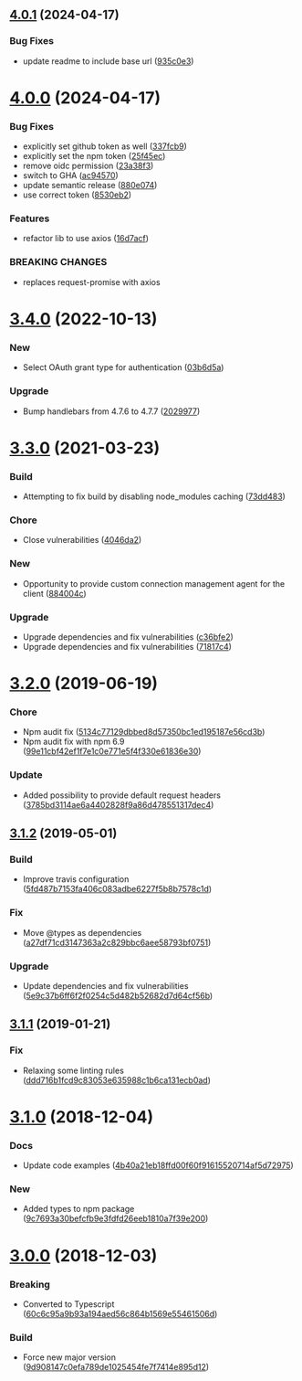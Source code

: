 ## [4.0.1](https://github.com/trustpilot/node-trustpilot/compare/v4.0.0...v4.0.1) (2024-04-17)


### Bug Fixes

* update readme to include base url ([935c0e3](https://github.com/trustpilot/node-trustpilot/commit/935c0e3d267ece3c7ab900f893d6b6ad52518537))

# [4.0.0](https://github.com/trustpilot/node-trustpilot/compare/v3.4.0...v4.0.0) (2024-04-17)


### Bug Fixes

* explicitly set github token as well ([337fcb9](https://github.com/trustpilot/node-trustpilot/commit/337fcb9d4ccd06eb2acc3af6d0bf955e3988aeec))
* explicitly set the npm token ([25f45ec](https://github.com/trustpilot/node-trustpilot/commit/25f45ecf6eef1fdb3682b2f4c2cb88f4cf16caea))
* remove oidc permission ([23a38f3](https://github.com/trustpilot/node-trustpilot/commit/23a38f30a0b9b27e1c7ce3cf23bf15d5836cdd9d))
* switch to GHA ([ac94570](https://github.com/trustpilot/node-trustpilot/commit/ac945701b81ad3ffaf1c9a945da74666785d939a))
* update semantic release ([880e074](https://github.com/trustpilot/node-trustpilot/commit/880e074569fadc5904ad0815104773edebc48990))
* use correct token ([8530eb2](https://github.com/trustpilot/node-trustpilot/commit/8530eb2566a7bb4578ff651e9dd586a22ae25c2e))


### Features

* refactor lib to use axios ([16d7acf](https://github.com/trustpilot/node-trustpilot/commit/16d7acf8ec4a41ed30f4b1086c4888b890258db6))


### BREAKING CHANGES

* replaces request-promise with axios

# [3.4.0](https://github.com/trustpilot/node-trustpilot/compare/v3.3.0...v3.4.0) (2022-10-13)


### New

* Select OAuth grant type for authentication ([03b6d5a](https://github.com/trustpilot/node-trustpilot/commit/03b6d5ababcb200a40bef6bc685cd0efa0ac6c6a))

### Upgrade

* Bump handlebars from 4.7.6 to 4.7.7 ([2029977](https://github.com/trustpilot/node-trustpilot/commit/202997720447303b8d9af7630cc72574da54c859))

# [3.3.0](https://github.com/trustpilot/node-trustpilot/compare/v3.2.0...v3.3.0) (2021-03-23)


### Build

* Attempting to fix build by disabling node_modules caching ([73dd483](https://github.com/trustpilot/node-trustpilot/commit/73dd4835256b7c40a11517da47febc00af9670ec))

### Chore

* Close vulnerabilities ([4046da2](https://github.com/trustpilot/node-trustpilot/commit/4046da29423154ef12349b277d1b817ea01274df))

### New

* Opportunity to provide custom connection management agent for the client ([884004c](https://github.com/trustpilot/node-trustpilot/commit/884004c5a18111df464339be8ad0083844e59a29))

### Upgrade

* Upgrade dependencies and fix vulnerabilities ([c36bfe2](https://github.com/trustpilot/node-trustpilot/commit/c36bfe22890952579aa813b1a5fec1c9bf1037dc))
* Upgrade dependencies and fix vulnerabilities ([71817c4](https://github.com/trustpilot/node-trustpilot/commit/71817c4ce07ae348c87df2247d9051717064cb57))

# [3.2.0](https://github.com/trustpilot/node-trustpilot/compare/v3.1.2...v3.2.0) (2019-06-19)

### Chore

- Npm audit fix ([5134c77129dbbed8d57350bc1ed195187e56cd3b](https://github.com/trustpilot/node-trustpilot/commit/5134c77129dbbed8d57350bc1ed195187e56cd3b))
- Npm audit fix with npm 6.9 ([99e11cbf42ef1f7e1c0e771e5f4f330e61836e30](https://github.com/trustpilot/node-trustpilot/commit/99e11cbf42ef1f7e1c0e771e5f4f330e61836e30))

### Update

- Added possibility to provide default request headers ([3785bd3114ae6a4402828f9a86d478551317dec4](https://github.com/trustpilot/node-trustpilot/commit/3785bd3114ae6a4402828f9a86d478551317dec4))

## [3.1.2](https://github.com/trustpilot/node-trustpilot/compare/v3.1.1...v3.1.2) (2019-05-01)

### Build

- Improve travis configuration ([5fd487b7153fa406c083adbe6227f5b8b7578c1d](https://github.com/trustpilot/node-trustpilot/commit/5fd487b7153fa406c083adbe6227f5b8b7578c1d))

### Fix

- Move @types as dependencies ([a27df71cd3147363a2c829bbc6aee58793bf0751](https://github.com/trustpilot/node-trustpilot/commit/a27df71cd3147363a2c829bbc6aee58793bf0751))

### Upgrade

- Update dependencies and fix vulnerabilities ([5e9c37b6ff6f2f0254c5d482b52682d7d64cf56b](https://github.com/trustpilot/node-trustpilot/commit/5e9c37b6ff6f2f0254c5d482b52682d7d64cf56b))

## [3.1.1](https://github.com/trustpilot/node-trustpilot/compare/v3.1.0...v3.1.1) (2019-01-21)

### Fix

- Relaxing some linting rules ([ddd716b1fcd9c83053e635988c1b6ca131ecb0ad](https://github.com/trustpilot/node-trustpilot/commit/ddd716b1fcd9c83053e635988c1b6ca131ecb0ad))

# [3.1.0](https://github.com/trustpilot/node-trustpilot/compare/v3.0.0...v3.1.0) (2018-12-04)

### Docs

- Update code examples ([4b40a21eb18ffd00f60f91615520714af5d72975](https://github.com/trustpilot/node-trustpilot/commit/4b40a21eb18ffd00f60f91615520714af5d72975))

### New

- Added types to npm package ([9c7693a30befcfb9e3fdfd26eeb1810a7f39e200](https://github.com/trustpilot/node-trustpilot/commit/9c7693a30befcfb9e3fdfd26eeb1810a7f39e200))

# [3.0.0](https://github.com/trustpilot/node-trustpilot/compare/v2.2.0...v3.0.0) (2018-12-03)

### Breaking

- Converted to Typescript ([60c6c95a9b93a194aed56c864b1569e55461506d](https://github.com/trustpilot/node-trustpilot/commit/60c6c95a9b93a194aed56c864b1569e55461506d))

### Build

- Force new major version ([9d908147c0efa789de1025454fe7f7414e895d12](https://github.com/trustpilot/node-trustpilot/commit/9d908147c0efa789de1025454fe7f7414e895d12))
